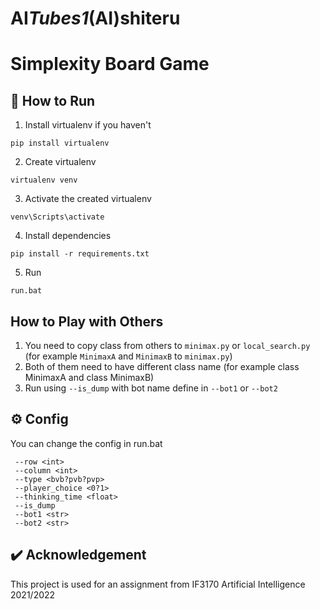 # AI*Tubes1*(AI)shiteru
# Simplexity Board Game

## 📖  How to Run

1. Install virtualenv if you haven't
```
pip install virtualenv
```
2. Create virtualenv
```
virtualenv venv
```

3. Activate the created virtualenv
```
venv\Scripts\activate
```

4. Install dependencies
```
pip install -r requirements.txt
```

5. Run
```
run.bat
```

## How to Play with Others
1. You need to copy class from others to ```minimax.py``` or ```local_search.py``` (for example ```MinimaxA``` and ```MinimaxB``` to ```minimax.py```)
2. Both of them need to have different class name (for example class MinimaxA and class MinimaxB)
3. Run using ```--is_dump``` with bot name define in ```--bot1``` or ```--bot2```

## ⚙️ Config
You can change the config in run.bat
```
 --row <int>
 --column <int>
 --type <bvb?pvb?pvp>
 --player_choice <0?1>
 --thinking_time <float>
 --is_dump
 --bot1 <str>
 --bot2 <str>
```

## ✔️ Acknowledgement
This project is used for an assignment from IF3170 Artificial Intelligence 2021/2022